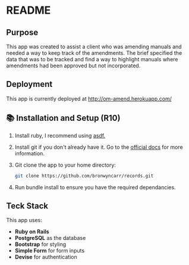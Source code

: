 # README

## Purpose

This app was created to assist a client who was amending manuals and needed a way to keep track of the amendments.
The brief specified the data that was to be tracked and find a way to highlight manuals where amendments had been approved but not incorporated. 

## Deployment

This app is currently deployed at <http://om-amend.herokuapp.com/>

## :books: Installation and Setup (R10)

1. Install ruby, I recommend using [asdf.](https://asdf-vm.com/)

1. Install git if you don't already have it. Go to the [official docs](https://git-scm.com/downloads) for more information.

1. Git clone the app to your home directory:

    ```bash
    git clone https://github.com/bronwyncarr/records.git
    ```

1. Run bundle install to ensure you have the required dependancies.

## Teck Stack

This app uses:
- **Ruby on Rails**
- **PostgreSQL** as the database
- **Bootstrap** for styling
- **Simple Form** for form inputs
- **Devise** for authentication
